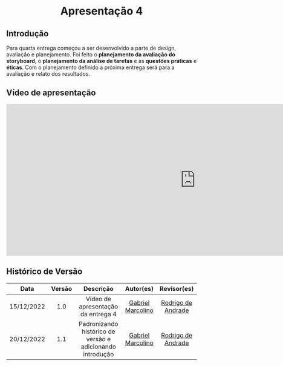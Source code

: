 <h1 align="center">Apresentação 4</h1>

## Introdução

Para quarta entrega começou a ser desenvolvido a parte de design, avaliação e planejamento. Foi feito o **planejamento da avaliação do storyboard**, o **planejamento da análise de tarefas** e as **questões práticas** e **éticas**. Com o planejamento definido a próxima entrega será para a avaliação e relato dos resultados.

## Vídeo de apresentação

<iframe width="1000vw" height="400vh" src="https://youtube.com/embed/t9z2TodWPXs" title="YouTube video player" frameborder="0" allow="accelerometer; autoplay; clipboard-write; encrypted-media; gyroscope; picture-in-picture" allowfullscreen></iframe> 

## Histórico de Versão

|    Data    | Versão |                         Descrição                         |                      Autor(es)                       |                       Revisor(es)                       |
| :--------: | :----: | :-------------------------------------------------------: | :--------------------------------------------------: | :-----------------------------------------------------: |
| 15/12/2022 |  1.0   |            Vídeo de apresentação da entrega 4             | [Gabriel Marcolino](https://github.com/GabrielMR360) | [Rodrigo de Andrade](https://github.com/OrlandiRodrigo) |
| 20/12/2022 |  1.1   | Padronizando histórico de versão e adicionando introdução | [Gabriel Marcolino](https://github.com/GabrielMR360) | [Rodrigo de Andrade](https://github.com/OrlandiRodrigo) |